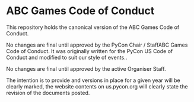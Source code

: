 ABC Games Code of Conduct
=======================

This repository holds the canonical version of the ABC Games Code of Conduct.

No changes are final until approved by the PyCon Chair / StaffABC Games Code of Conduct. 
It was originally written for the PyCon US Code of Conduct and modified to suit our style of events..

No changes are final until approved by the active Organiser Staff.

The intention is to provide 
 and versions in place for a given year will be clearly marked, the website contents on us.pycon.org will clearly state the revision of the documents posted.
<!--stackedit_data:
eyJoaXN0b3J5IjpbMTIzNzUwODQ3OV19
-->